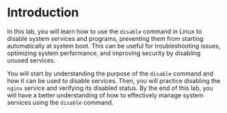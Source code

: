 # Introduction

In this lab, you will learn how to use the `disable` command in Linux to disable system services and programs, preventing them from starting automatically at system boot. This can be useful for troubleshooting issues, optimizing system performance, and improving security by disabling unused services.

You will start by understanding the purpose of the `disable` command and how it can be used to disable services. Then, you will practice disabling the `nginx` service and verifying its disabled status. By the end of this lab, you will have a better understanding of how to effectively manage system services using the `disable` command.
